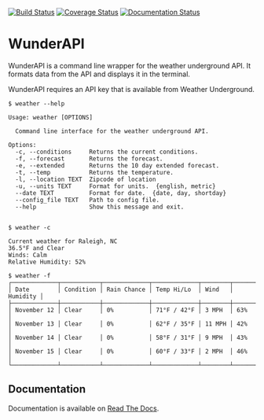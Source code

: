[![Build Status](https://travis-ci.org/paris3200/WunderAPI.svg?branch=master)](https://travis-ci.org/paris3200/WunderAPI) [![Coverage Status](https://coveralls.io/repos/github/paris3200/WunderAPI/badge.svg?branch=master)](https://coveralls.io/github/paris3200/WunderAPI?branch=master)
[![Documentation Status](https://readthedocs.org/projects/wunderapi/badge/?version=latest)](http://wunderapi.readthedocs.io/en/latest/?badge=latest)

# WunderAPI
WunderAPI is a command line wrapper for the weather underground API.  It
formats data from the API and displays it in the terminal.

WunderAPI requires an API key that is available from Weather Underground.  

    $ weather --help

    Usage: weather [OPTIONS]

      Command line interface for the weather underground API.

    Options:
      -c, --conditions     Returns the current conditions.
      -f, --forecast       Returns the forecast.
      -e, --extended       Returns the 10 day extended forecast.
      -t, --temp           Returns the temperature.
      -l, --location TEXT  Zipcode of location
      -u, --units TEXT     Format for units.  {english, metric}
      --date TEXT          Format for date.  {date, day, shortday}
      --config_file TEXT   Path to config file.
      --help               Show this message and exit.

    
    $ weather -c

    Current weather for Raleigh, NC 
    36.5°F and Clear 
    Winds: Calm 
    Relative Humidity: 52%

    $ weather -f
    ┌─────────────┬───────────┬─────────────┬─────────────┬────────┬──────────┐
    │ Date        │ Condition │ Rain Chance │ Temp Hi/Lo  │ Wind   │ Humidity │
    ├─────────────┼───────────┼─────────────┼─────────────┼────────┼──────────┤
    │ November 12 │ Clear     │ 0%          │ 71°F / 42°F │ 3 MPH  │ 63%      │
    │ November 13 │ Clear     │ 0%          │ 62°F / 35°F │ 11 MPH │ 42%      │
    │ November 14 │ Clear     │ 0%          │ 58°F / 31°F │ 9 MPH  │ 43%      │
    │ November 15 │ Clear     │ 0%          │ 60°F / 33°F │ 2 MPH  │ 46%      │
    └─────────────┴───────────┴─────────────┴─────────────┴────────┴──────────┘


## Documentation
Documentation is available on [Read The Docs](http://wunderapi.readthedocs.io/en/latest/).



